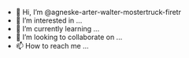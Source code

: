 - 👋 Hi, I’m @agneske-arter-walter-mostertruck-firetr
- 👀 I’m interested in ...
- 🌱 I’m currently learning ...
- 💞️ I’m looking to collaborate on ...
- 📫 How to reach me ...

<!---
agneske-arter-walter-mostertruck-firetr/agneske-arter-walter-mostertruck-firetr is a ✨ special ✨ repository because its `README.md` (this file) appears on your GitHub profile.
You can click the Preview link to take a look at your changes.
--->
